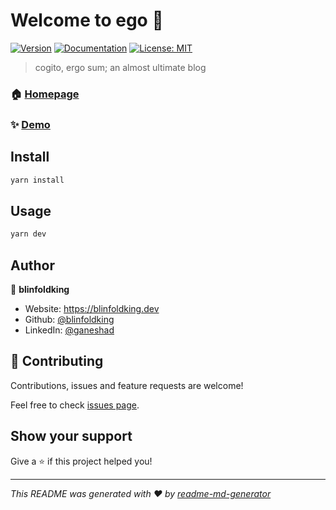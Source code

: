 # Welcome to ego 👋
[![Version](https://img.shields.io/npm/v/ego.svg)](https://www.npmjs.com/package/ego)
[![Documentation](https://img.shields.io/badge/documentation-yes-brightgreen.svg)](https://ego.blinfoldking.now.sh)
[![License: MIT](https://img.shields.io/badge/License-MIT-yellow.svg)](#)

> cogito, ergo sum; an almost ultimate blog

### 🏠 [Homepage](https://ego.blinfoldking.now.sh)

### ✨ [Demo](https://ego.blinfoldking.now.sh)

## Install

```sh
yarn install
```

## Usage

```sh
yarn dev
```

## Author

👤 **blinfoldking**

* Website: https://blinfoldking.dev
* Github: [@blinfoldking](https://github.com/blinfoldking)
* LinkedIn: [@ganeshad](https://linkedin.com/in/ganeshad)

## 🤝 Contributing

Contributions, issues and feature requests are welcome!

Feel free to check [issues page](https://github.com/BlinfoldKing/ego/issues). 

## Show your support

Give a ⭐️ if this project helped you!


***
_This README was generated with ❤️ by [readme-md-generator](https://github.com/kefranabg/readme-md-generator)_